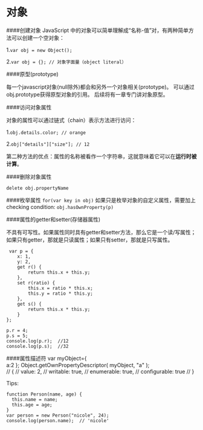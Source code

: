 # 对象
####创建对象
JavaScript 中的对象可以简单理解成“名称-值”对，有两种简单方法可以创建一个空对象：

1.```var obj = new Object();```

2.```var obj = {}; // 对象字面量（object literal）```

####原型(prototype)

每一个javascript对象(null除外)都会和另外一个对象相关(prototype)。
可以通过obj.prototype获得原型对象的引用。
后续将有一章专门讲对象原型。

####访问对象属性

对象的属性可以通过链式（chain）表示方法进行访问：

1.```obj.details.color; // orange```

2.```obj["details"]["size"]; // 12```

第二种方法的优点：属性的名称被看作一个字符串，这就意味着它可以在**运行时被计算**。

####删除对象属性

```delete obj.propertyName```

####枚举属性
```for(var key in obj)```
如果只是枚举对象的自定义属性，需要加上checking condition: ```obj.hasOwnProperty(p)```

####属性的getter和setter(存储器属性)

不具有可写性。如果属性同时具有getter和setter方法，那么它是一个读/写属性；如果只有getter，那就是只读属性；如果只有setter，那就是只写属性。

     var p = {
        x: 1,  
        y: 2,
        get r() {
            return this.x + this.y;
        },
        set r(ratio) {
            this.x = ratio * this.x;
            this.y = ratio * this.y;
        },
        get s() {
            return this.x * this.y;
        }
    };

    p.r = 4;
    p.s = 5;
    console.log(p.r);  //12
    console.log(p.s);  //32

####属性描述符
    var myObject={	
		a:2
    };
    Object.getOwnPropertyDescriptor(	myObject,	"a"	);	
    //	{
    //	   value:	2,
    //		writable:	true,
    //		enumerable:	true,
    //		configurable:	true
    //	}


Tips:

    function Person(name, age) {
      this.name = name;
      this.age = age;
    }
    var person = new Person("nicole", 24);
    console.log(person.name);  // 'nicole'